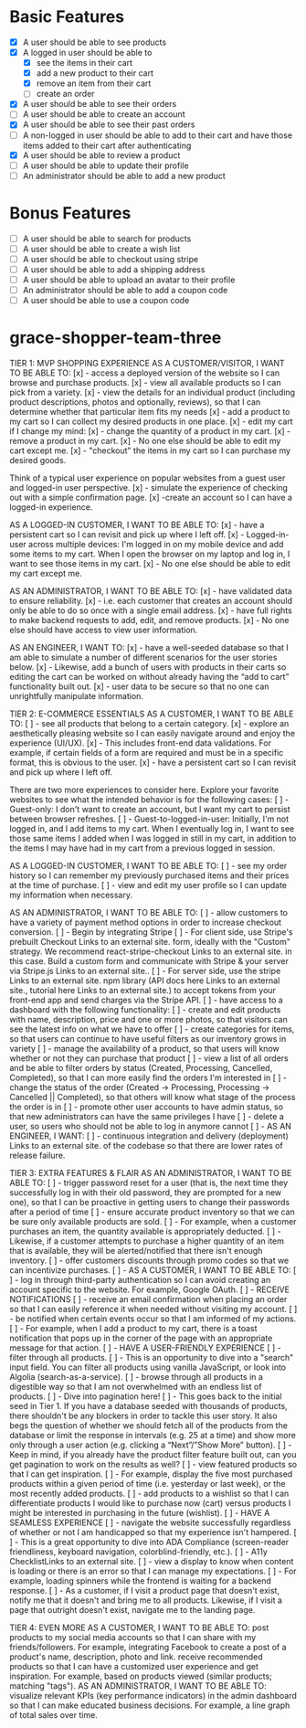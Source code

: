 # Basic Features

- [x] A user should be able to see products
- [x] A logged in user should be able to
  - [x] see the items in their cart
  - [x] add a new product to their cart
  - [x] remove an item from their cart
  - [ ] create an order
- [x] A user should be able to see their orders
- [ ] A user should be able to create an account
- [x] A user should be able to see their past orders
- [ ] A non-logged in user should be able to add to their cart and have those items added to their cart after authenticating
- [x] A user should be able to review a product
- [ ] A user should be able to update their profile
- [ ] An administrator should be able to add a new product

# Bonus Features

- [ ] A user should be able to search for products
- [ ] A user should be able to create a wish list
- [ ] A user should be able to checkout using stripe
- [ ] A user should be able to add a shipping address
- [ ] A user should be able to upload an avatar to their profile
- [ ] An administrator should be able to add a coupon code
- [ ] A user should be able to use a coupon code

# grace-shopper-team-three

TIER 1: MVP SHOPPING EXPERIENCE
AS A CUSTOMER/VISITOR, I WANT TO BE ABLE TO:
[x] - access a deployed version of the website so I can browse and purchase products.
[x] - view all available products so I can pick from a variety.
[x] - view the details for an individual product (including product descriptions, photos and optionally, reviews), so that I can determine whether that particular item fits my needs
[x] - add a product to my cart so I can collect my desired products in one place.
[x] - edit my cart if I change my mind:
[x] - change the quantity of a product in my cart.
[x] - remove a product in my cart.
[x] - No one else should be able to edit my cart except me.
[x] - "checkout" the items in my cart so I can purchase my desired goods.

Think of a typical user experience on popular websites from a guest user and logged-in user perspective.
[x] - simulate the experience of checking out with a simple confirmation page.
[x] -create an account so I can have a logged-in experience.

AS A LOGGED-IN CUSTOMER, I WANT TO BE ABLE TO:
[x] - have a persistent cart so I can revisit and pick up where I left off.
[x] - Logged-in-user across multiple devices: I'm logged in on my mobile device and add some items to my cart. When I open the browser on my laptop and log in, I want to see those items in my cart.
[x] - No one else should be able to edit my cart except me.

AS AN ADMINISTRATOR, I WANT TO BE ABLE TO:
[x] - have validated data to ensure reliability.
[x] - i.e. each customer that creates an account should only be able to do so once with a single email address.
[x] - have full rights to make backend requests to add, edit, and remove products.
[x] - No one else should have access to view user information.

AS AN ENGINEER, I WANT TO:
[x] - have a well-seeded database so that I am able to simulate a number of different scenarios for the user stories below.
[x] - Likewise, add a bunch of users with products in their carts so editing the cart can be worked on without already having the “add to cart” functionality built out.
[x] - user data to be secure so that no one can unrightfully manipulate information.

TIER 2: E-COMMERCE ESSENTIALS
AS A CUSTOMER, I WANT TO BE ABLE TO:
[ ] - see all products that belong to a certain category.
[x] - explore an aesthetically pleasing website so I can easily navigate around and enjoy the experience (UI/UX).
[x] - This includes front-end data validations. For example, if certain fields of a form are required and must be in a specific format, this is obvious to the user.
[x] - have a persistent cart so I can revisit and pick up where I left off.

There are two more experiences to consider here. Explore your favorite websites to see what the intended behavior is for the following cases:
[ ] - Guest-only: I don't want to create an account, but I want my cart to persist between browser refreshes.
[ ] - Guest-to-logged-in-user: Initially, I'm not logged in, and I add items to my cart. When I eventually log in, I want to see those same items I added when I was logged in still in my cart, in addition to the items I may have had in my cart from a previous logged in session.

AS A LOGGED-IN CUSTOMER, I WANT TO BE ABLE TO:
[ ] - see my order history so I can remember my previously purchased items and their prices at the time of purchase.
[ ] - view and edit my user profile so I can update my information when necessary.

AS AN ADMINISTRATOR, I WANT TO BE ABLE TO:
[ ] - allow customers to have a variety of payment method options in order to increase checkout conversion.
[ ] - Begin by integrating Stripe
[ ] - For client side, use Stripe's prebuilt Checkout Links to an external site. form, ideally with the "Custom" strategy. We recommend react-stripe-checkout Links to an external site. in this case. Build a custom form and communicate with Stripe & your server via Stripe.js Links to an external site..
[ ] - For server side, use the stripe Links to an external site. npm library (API docs here Links to an external site., tutorial here Links to an external site.) to accept tokens from your front-end app and send charges via the Stripe API.
[ ] - have access to a dashboard with the following functionality:
[ ] - create and edit products with name, description, price and one or more photos, so that visitors can see the latest info on what we have to offer
[ ] - create categories for items, so that users can continue to have useful filters as our inventory grows in variety
[ ] - manage the availability of a product, so that users will know whether or not they can purchase that product
[ ] - view a list of all orders and be able to filter orders by status (Created, Processing, Cancelled, Completed), so that I can more easily find the orders I'm interested in
[ ] - change the status of the order (Created -> Processing, Processing -> Cancelled || Completed), so that others will know what stage of the process the order is in
[ ] - promote other user accounts to have admin status, so that new administrators can have the same privileges I have
[ ] - delete a user, so users who should not be able to log in anymore cannot
[ ] - AS AN ENGINEER, I WANT:
[ ] - continuous integration and delivery (deployment) Links to an external site. of the codebase so that there are lower rates of release failure.

TIER 3: EXTRA FEATURES & FLAIR
AS AN ADMINISTRATOR, I WANT TO BE ABLE TO:
[ ] - trigger password reset for a user (that is, the next time they successfully log in with their old password, they are prompted for a new one), so that I can be proactive in getting users to change their passwords after a period of time
[ ] - ensure accurate product inventory so that we can be sure only available products are sold.
[ ] - For example, when a customer purchases an item, the quantity available is appropriately deducted.
[ ] - Likewise, if a customer attempts to purchase a higher quantity of an item that is available, they will be alerted/notified that there isn't enough inventory.
[ ] - offer customers discounts through promo codes so that we can incentivize purchases.
[ ] - AS A CUSTOMER, I WANT TO BE ABLE TO:
[ ] - log in through third-party authentication so I can avoid creating an account specific to the website. For example, Google OAuth.
[ ] - RECEIVE NOTIFICATIONS
[ ] - receive an email confirmation when placing an order so that I can easily reference it when needed without visiting my account.
[ ] - be notified when certain events occur so that I am informed of my actions.
[ ] - For example, when I add a product to my cart, there is a toast notification that pops up in the corner of the page with an appropriate message for that action.
[ ] - HAVE A USER-FRIENDLY EXPERIENCE
[ ] - filter through all products.
[ ] - This is an opportunity to dive into a "search" input field. You can filter all products using vanilla JavaScript, or look into Algolia (search-as-a-service).
[ ] - browse through all products in a digestible way so that I am not overwhelmed with an endless list of products.
[ ] - Dive into pagination here!
[ ] - This goes back to the initial seed in Tier 1. If you have a database seeded with thousands of products, there shouldn't be any blockers in order to tackle this user story. It also begs the question of whether we should fetch all of the products from the database or limit the response in intervals (e.g. 25 at a time) and show more only through a user action (e.g. clicking a “Next”/”Show More” button).
[ ] - Keep in mind, if you already have the product filter feature built out, can you get pagination to work on the results as well?
[ ] - view featured products so that I can get inspiration.
[ ] - For example, display the five most purchased products within a given period of time (i.e. yesterday or last week), or the most recently added products.
[ ] - add products to a wishlist so that I can differentiate products I would like to purchase now (cart) versus products I might be interested in purchasing in the future (wishlist).
[ ] - HAVE A SEAMLESS EXPERIENCE
[ ] - navigate the website successfully regardless of whether or not I am handicapped so that my experience isn't hampered.
[ ] - This is a great opportunity to dive into ADA Compliance (screen-reader friendliness, keyboard navigation, colorblind-friendly, etc.).
[ ] - A11y ChecklistLinks to an external site.
[ ] - view a display to know when content is loading or there is an error so that I can manage my expectations.
[ ] - For example, loading spinners while the frontend is waiting for a backend response.
[ ] - As a customer, if I visit a product page that doesn't exist, notify me that it doesn't and bring me to all products. Likewise, if I visit a page that outright doesn't exist, navigate me to the landing page.

TIER 4: EVEN MORE
AS A CUSTOMER, I WANT TO BE ABLE TO:
post products to my social media accounts so that I can share with my friends/followers.
For example, integrating Facebook to create a post of a product's name, description, photo and link.
receive recommended products so that I can have a customized user experience and get inspiration.
For example, based on products viewed (similar products; matching "tags").
AS AN ADMINISTRATOR, I WANT TO BE ABLE TO:
visualize relevant KPIs (key performance indicators) in the admin dashboard so that I can make educated business decisions.
For example, a line graph of total sales over time.
